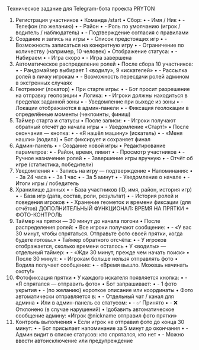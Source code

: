 Техническое задание для Telegram-бота проекта PRYTON
1. Регистрация участников
    • Команда /start
    • Сбор:
    • - Имя / Ник
    • - Телефон (по желанию)
    • - Район
    • - Роль по умолчанию (игрок / водитель / наблюдатель)
    • - Подтверждение согласия с правилами
2. Создание и запись на игры
    • - Список предстоящих игр
    • - Возможность записаться на конкретную игру
    • - Ограничение по количеству (например, 10 человек)
    • Отображение статуса:
    • - Набираем
    • - Игра скоро
    • - Игра завершена
3. Автоматическое распределение ролей
    • После сбора 10 участников:
    • - Рандомайзер выбирает 1 «водилу», 9 «искателей»
    • - Рассылка ролей в личку игрокам
    • - Возможность пересдачи ролей админом в экстренных случаях
4. Геотрекинг (локатор)
    • При старте игры:
    • - Бот просит разрешение на отправку геопозиции
    • Логика:
    • - Игроки должны находиться в пределах заданной зоны
    • - Уведомление при выходе из зоны
    • - Локации отображаются в админ-панели
    • - Фиксация геолокации в определённые моменты (чекпоинты, финиш)
5. Таймер старта и статусы
    • После записи:
    • - Игроки получают обратный отсчёт до начала игры
    • - Уведомление «Старт!»
    • После окончания — кнопка:
    • - «Я нашёл машину» (искатель)
    • - «Меня нашли» (водила)
    • Бот фиксирует и сохраняет финал
6. Админ-панель
    • - Создание новой игры
    • Редактирование параметров:
    • - Район, время, лимит
    • - Просмотр участников
    • - Ручное назначение ролей
    • - Завершение игры вручную
    • - Отчёт об игре (статистика, победители)
7. Уведомления
    • - Запись на игру — подтверждение
    • Напоминания:
    • - За 24 часа
    • - За 1 час
    • - За 5 минут
    • - Уведомление о начале
    • - Итоги игры / победитель
8. Хранилище данных
    • - База участников (ID, имя, район, история игр)
    • - База игр (дата, состав, роли, результат)
    • - История ролей и поведения игроков
    • - Хранение геометок и времени фиксации (для отчётов)
ДОПОЛНИТЕЛЬНЫЙ ФУНКЦИОНАЛ: ВРЕМЯ НА ПРЯТКИ + ФОТО-КОНТРОЛЬ
9. Таймер на прятки — 30 минут до начала погони
    • После распределения ролей:
    • Все игроки получают сообщение:
    • - «У вас 30 минут, чтобы спрятаться. Отправьте фото своей прятки, когда будете готовы.»
    • Таймер обратного отсчёта:
    • - У игроков отображается, сколько времени осталось
    • У «водилы» — отдельный таймер:
    • - «Жди 30 минут, прежде чем начать поиск»
    • После 30 минут:
    • - Игрокам больше нельзя отправлять фото
    • Водила получает сообщение:
    • - «Время вышло. Можешь начинать охоту!»
10. Фотофиксация прятки
    • У каждого искателя появляется кнопка:
    • - «Я спрятался — отправить фото»
    • Бот запрашивает:
    • - 1 фото укрытия
    • - (по желанию) короткое описание или координаты
    • Фото автоматически отправляется в:
    • - Отдельный чат / канал для админа
    • Или в админ-панель со статусом:
    • - ✅ Принято
    • - ❌ Отклонено (в случае нарушений)
    • !добавить автоматическое сообщение админу: «Игрок @nickname отправил фото прятки»
11. Контроль выполнения
    • Если игрок не отправил фото до конца 30 минут:
    • - Бот присылает напоминание за 5 минут до окончания
    • - Админ видит в списке статусов: кто спрятался, кто нет
    • - Можно ввести автоисключение или предупреждение